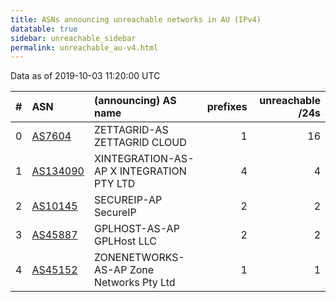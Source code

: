 ```yaml
---
title: ASNs announcing unreachable networks in AU (IPv4)
datatable: true
sidebar: unreachable_sidebar
permalink: unreachable_au-v4.html
---
```


Data as of 2019-10-03 11:20:00 UTC


<div class="datatable-begin"></div>

|   # | ASN                                      | (announcing) AS name                     |   prefixes |   unreachable /24s |
|----:|:-----------------------------------------|:-----------------------------------------|-----------:|-------------------:|
|   0 | [AS7604](unreachable_AS7604-v4.html)     | ZETTAGRID-AS ZETTAGRID CLOUD             |          1 |                 16 |
|   1 | [AS134090](unreachable_AS134090-v4.html) | XINTEGRATION-AS-AP X INTEGRATION PTY LTD |          4 |                  4 |
|   2 | [AS10145](unreachable_AS10145-v4.html)   | SECUREIP-AP SecureIP                     |          2 |                  2 |
|   3 | [AS45887](unreachable_AS45887-v4.html)   | GPLHOST-AS-AP GPLHost LLC                |          2 |                  2 |
|   4 | [AS45152](unreachable_AS45152-v4.html)   | ZONENETWORKS-AS-AP Zone Networks Pty Ltd |          1 |                  1 |

<div class="datatable-end"></div>